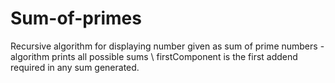 # Sum-of-primes
Recursive algorithm for displaying number given as sum of prime numbers - algorithm prints all possible sums \ 
firstComponent is the first addend required in any sum generated.

